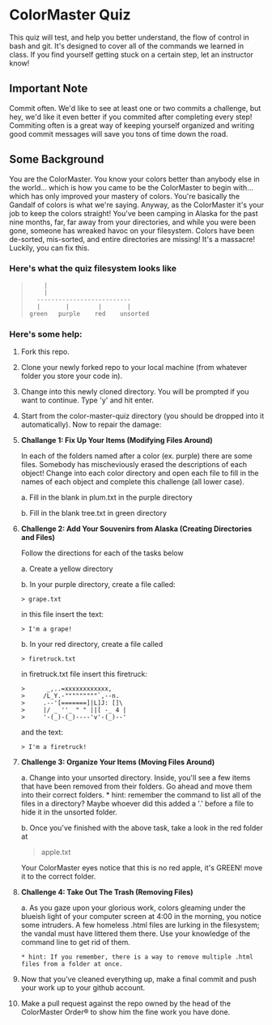 # ColorMaster Quiz #

<p>This quiz will test, and help you better understand, the flow of control in bash and git. It's designed to 
cover all of the commands we learned in class. If you find yourself getting stuck on a certain step, let 
an instructor know! </p>

## Important Note ##

<p> Commit often. We'd like to see at least one or two commits a challenge, but hey, we'd like it even better if you commited after completing every step! Commiting often is a great way of keeping yourself organized and writing good commit messages will save you tons of time down the road. </p>

## Some Background ##

<p>You are the ColorMaster. You know your colors better than anybody else in the world... which is how you came
to be the ColorMaster to begin with... which has only improved your mastery of colors. 
You're basically the Gandalf of colors is what we're saying. Anyway, as the ColorMaster
it's your job to keep the colors straight! You've been camping in Alaska for the past nine months, 
far, far away from your directories, and while you were been gone, someone has wreaked havoc on your filesystem.
Colors have been de-sorted, mis-sorted, and entire directories are missing! It's a massacre! Luckily,
you can fix this. </p>

### Here's what the quiz filesystem looks like 

>         |
>         |
>       --------------------------
>       |       |        |       |
>     green   purple    red    unsorted

### Here's some help: ###

1. Fork this repo.
2. Clone your newly forked repo to your local machine (from whatever folder you store your code in).
3. Change into this newly cloned directory. You will be prompted if you want to continue. Type 'y' and hit enter.
4. Start from the color-master-quiz directory (you should be dropped into it automatically). Now to repair the damage:
5. <strong> Challange 1: Fix Up Your Items (Modifying Files Around) </strong>

    In each of the folders named after a color (ex. purple) there are some files. Somebody has mischeviously erased the descriptions of each object! Change into each color directory and open each file to fill in the names of each object and complete this challenge (all lower case).        
    
    a. Fill in the blank in plum.txt in the purple directory
    
    b. Fill in the blank tree.txt in green directory
    
6.  <strong> Challenge 2: Add Your Souvenirs from Alaska (Creating Directories and Files) </strong>

     Follow the directions for each of the tasks below

    a. Create a yellow directory
    
    b. In your purple directory, create a file called: 
        
        > grape.txt
     
       in this file insert the text:

        > I'm a grape!
        
    b. In your red directory, create a file called 
       
        > firetruck.txt
     
       in firetruck.txt file insert this firetruck:

        >      _,..=xxxxxxxxxxxx,
        >     /L_Y.-"""""""""`,--n.
        >     .--'[=======]|L]J: []\
        >     |/ _ ''_ " " ||[ -_ 4 |
        >     '-(_)-(_)----'v'-(_)--'

       and the text: 

        > I'm a firetruck!

7. <strong> Challenge 3: Organize Your Items (Moving Files Around) </strong>

    a. Change into your unsorted directory. Inside, you'll see a few items that have been removed from their folders. Go ahead and move them into their correct folders. 
        * hint: remember the command to list all of the files in a directory? Maybe whoever did this added a '.' before a file to hide it in the unsorted folder. 
        
    b. Once you've finished with the above task, take a look in the red folder at 
    >    apple.txt 

    Your ColorMaster eyes notice that this is no red apple, it's GREEN! move it to the correct folder.  
    
8. <strong> Challenge 4: Take Out The Trash (Removing Files)</strong>

    a. As you gaze upon your glorious work, colors gleaming under the blueish light of your computer screen at 4:00 in the morning, you notice some intruders. A few homeless .html files are lurking in the filesystem; the vandal must have littered them there. Use your knowledge of the command line to get rid of them.
       
       * hint: If you remember, there is a way to remove multiple .html files from a folder at once. 
       
9. Now that you've cleaned everything up, make a final commit and push your work up to your github account.
10. Make a pull request against the repo owned by the head of the ColorMaster Order® to show him the fine work you have done. 

